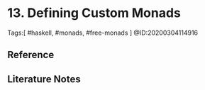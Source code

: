# 13. Defining Custom Monads

Tags:[ #haskell, #monads, #free-monads ]
@ID:20200304114916


## Reference


## Literature Notes